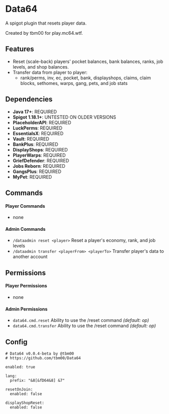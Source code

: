 # Data64
A spigot plugin that resets player data.

Created by tbm00 for play.mc64.wtf.


## Features
- Reset (scale-back) players' pocket balances, bank balances, ranks, job levels, and shop balances.
- Transfer data from player to player:
  - rank/perms, inv, ec, pocket, bank, displayshops, claims, claim blocks, sethomes, warps, gang, pets, and job stats


## Dependencies
- **Java 17+**: REQUIRED
- **Spigot 1.18.1+**: UNTESTED ON OLDER VERSIONS
- **PlaceholderAPI**: REQUIRED
- **LuckPerms**: REQUIRED
- **EssentialsX**: REQUIRED
- **Vault**: REQUIRED
- **BankPlus**: REQUIRED
- **DisplayShops**: REQUIRED
- **PlayerWarps**: REQUIRED
- **GriefDefender**: REQUIRED
- **Jobs Reborn**: REQUIRED
- **GangsPlus**: REQUIRED
- **MyPet**: REQUIRED


## Commands
#### Player Commands
- none

#### Admin Commands
- `/dataadmin reset <player>` Reset a player's economy, rank, and job levels
- `/dataadmin transfer <playerFrom> <playerTo>` Transfer player's data to another account


## Permissions
#### Player Permissions
- none

#### Admin Permissions
- `data64.cmd.reset` Ability to use the /reset command *(default: op)*
- `data64.cmd.transfer` Ability to use the /reset command *(default: op)*


## Config
```
# Data64 v0.0.4-beta by @tbm00
# https://github.com/tbm00/Data64

enabled: true

lang:
  prefix: "&8[&fD64&8] &7"

resetOnJoin:
  enabled: false

displayShopReset:
  enabled: false
```